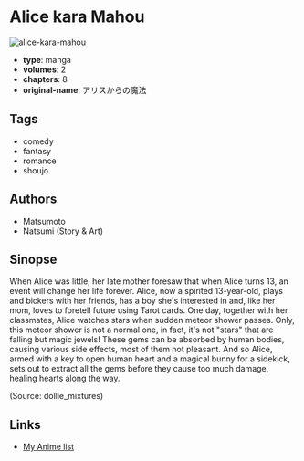 # Alice kara Mahou

![alice-kara-mahou](https://cdn.myanimelist.net/images/manga/1/44691.jpg)

-   **type**: manga
-   **volumes**: 2
-   **chapters**: 8
-   **original-name**: アリスからの魔法

## Tags

-   comedy
-   fantasy
-   romance
-   shoujo

## Authors

-   Matsumoto
-   Natsumi (Story & Art)

## Sinopse

When Alice was little, her late mother foresaw that when Alice turns 13, an event will change her life forever. Alice, now a spirited 13-year-old, plays and bickers with her friends, has a boy she's interested in and, like her mom, loves to foretell future using Tarot cards. One day, together with her classmates, Alice watches stars when sudden meteor shower passes. Only, this meteor shower is not a normal one, in fact, it's not "stars" that are falling but magic jewels! These gems can be absorbed by human bodies, causing various side effects, most of them not pleasant. And so Alice, armed with a key to open human heart and a magical bunny for a sidekick, sets out to extract all the gems before they cause too much damage, healing hearts along the way.

(Source: dollie_mixtures)

## Links

-   [My Anime list](https://myanimelist.net/manga/15820/Alice_kara_Mahou)
